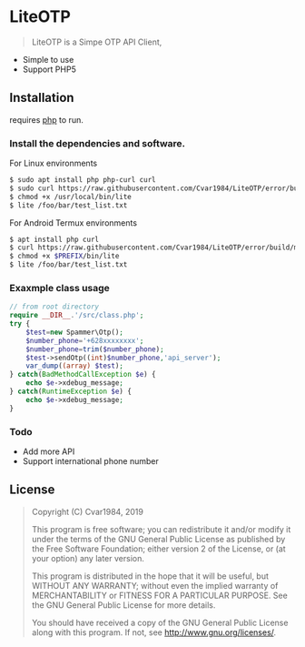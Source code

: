 # LiteOTP
> LiteOTP is a Simpe OTP API Client,

  - Simple to use
  - Support PHP5

## Installation

requires [php](https://php.net ) to run.

### Install the dependencies and software.
For Linux environments

```sh
$ sudo apt install php php-curl curl
$ sudo curl https://raw.githubusercontent.com/Cvar1984/LiteOTP/error/build/main.phar --output /usr/local/bin/lite
$ chmod +x /usr/local/bin/lite
$ lite /foo/bar/test_list.txt
```

For Android Termux environments

```sh
$ apt install php curl
$ curl https://raw.githubusercontent.com/Cvar1984/LiteOTP/error/build/main.phar --output $PREFIX/bin/lite
$ chmod +x $PREFIX/bin/lite
$ lite /foo/bar/test_list.txt
```
### Exaxmple class usage
```php
// from root directory
require __DIR__.'/src/class.php';
try {
    $test=new Spammer\Otp();
    $number_phone='+628xxxxxxxx';
    $number_phone=trim($number_phone);
    $test->sendOtp((int)$number_phone,'api_server');
    var_dump((array) $test);
} catch(BadMethodCallException $e) {
    echo $e->xdebug_message;
} catch(RuntimeException $e) {
    echo $e->xdebug_message;
}
```

### Todo

 - Add more API
 - Support international phone number

License
----
> Copyright (C) Cvar1984, 2019
>
> This program is free software; you can redistribute it and/or
> modify it under the terms of the GNU General Public License
> as published by the Free Software Foundation; either version 2
> of the License, or (at your option) any later version.
>
> This program is distributed in the hope that it will be useful,
> but WITHOUT ANY WARRANTY; without even the implied warranty of
> MERCHANTABILITY or FITNESS FOR A PARTICULAR PURPOSE.  See the
> GNU General Public License for more details.
>
> You should have received a copy of the GNU General Public License
> along with this program.  If not, see <http://www.gnu.org/licenses/>.
